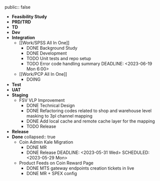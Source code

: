 public:: false

- **Feasibility Study**
- **PRD/TRD**
- **TD**
- **Dev**
- **Integration**
    - [[Work/SPSS All In One]]
        - DONE Background Study
        - DONE Development
        - TODO Unit tests and repo setup
        - TODO Error code handling summary
          DEADLINE: <2023-06-19 Mon 6:00>
    - [[Work/PCP All In One]]
        - DOING
- **Test**
- **UAT**
- **Staging**
    - FSV VLP Improvement
        - DONE Technical Design
        - DONE Refactoring codes related to shop and warehouse level masking to 3pl channel mapping
        - DONE Add local cache and remote cache layer for the mapping
        - TODO Release
- **Release**
- **Done**
  collapsed:: true
    - Coin Admin Kale Migration
        - DONE MR
        - DONE Release
          DEADLINE: <2023-05-31 Wed>
          SCHEDULED: <2023-05-29 Mon>
    - Product Feeds on Coin Reward Page
        - DONE MTS gateway endpoints creation tickets in live
        - DONE MR + SPEX config
